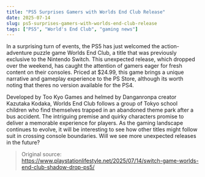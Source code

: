 ```yaml
---
title: "PS5 Surprises Gamers with Worlds End Club Release"
date: 2025-07-14
slug: ps5-surprises-gamers-with-worlds-end-club-release
tags: ["PS5", "World's End Club", "gaming news"]
---
```

In a surprising turn of events, the PS5 has just welcomed the action-adventure puzzle game Worlds End Club, a title that was previously exclusive to the Nintendo Switch. This unexpected release, which dropped over the weekend, has caught the attention of gamers eager for fresh content on their consoles. Priced at $24.99, this game brings a unique narrative and gameplay experience to the PS Store, although its worth noting that theres no version available for the PS4.

Developed by Too Kyo Games and helmed by Danganronpa creator Kazutaka Kodaka, Worlds End Club follows a group of Tokyo school children who find themselves trapped in an abandoned theme park after a bus accident. The intriguing premise and quirky characters promise to deliver a memorable experience for players. As the gaming landscape continues to evolve, it will be interesting to see how other titles might follow suit in crossing console boundaries. Will we see more unexpected releases in the future?

> Original source: https://www.playstationlifestyle.net/2025/07/14/switch-game-worlds-end-club-shadow-drop-ps5/